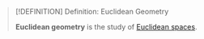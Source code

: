 >[!DEFINITION] Definition: Euclidean Geometry
>
>**Euclidean geometry** is the study of [Euclidean spaces](Euclidean%20Space/Euclidean%20Space.md).
>